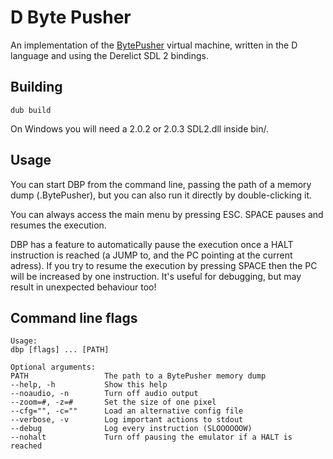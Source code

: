 D Byte Pusher
=============

An implementation of the [BytePusher](https://esolangs.org/wiki/BytePusher)
virtual machine, written in the D language and using the Derelict SDL 2 bindings.

Building
--------

```
dub build
```
On Windows you will need a 2.0.2 or 2.0.3 SDL2.dll inside bin/.

Usage
-----

You can start DBP from the command line, passing the path of a memory dump
(.BytePusher), but you can also run it directly by double-clicking it.

You can always access the main menu by pressing ESC. SPACE pauses and resumes
the execution.

DBP has a feature to automatically pause the execution once a HALT instruction
is reached (a JUMP to, and the PC pointing at the current adress). If you try
to resume the execution by pressing SPACE then the PC will be increased by one
instruction. It's useful for debugging, but may result in unexpected behaviour
too!

Command line flags
------------------

```
Usage:
dbp [flags] ... [PATH]

Optional arguments:
PATH                 The path to a BytePusher memory dump
--help, -h           Show this help
--noaudio, -n        Turn off audio output
--zoom=#, -z=#       Set the size of one pixel
--cfg="", -c=""      Load an alternative config file
--verbose, -v        Log important actions to stdout
--debug              Log every instruction (SLOOOOOOW)
--nohalt             Turn off pausing the emulator if a HALT is reached
```
